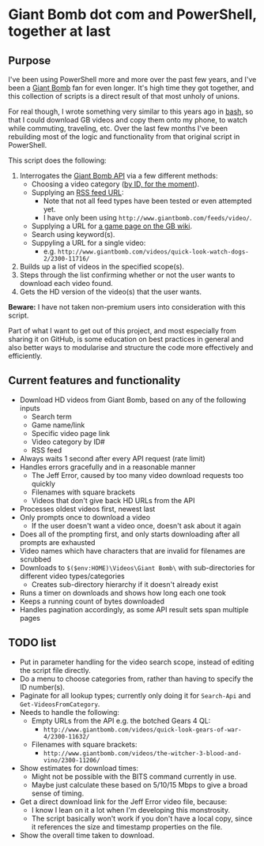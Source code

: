 # Giant Bomb dot com and PowerShell, together at last
## Purpose

I've been using PowerShell more and more over the past few years, and I've been a [Giant Bomb][gb] fan for even longer. It's high time they got together, and this collection of scripts is a direct result of that most unholy of unions.

For real though, I wrote something very similar to this years ago in [bash][bash], so that I could download GB videos and copy them onto my phone, to watch while commuting, traveling, etc. Over the last few months I've been rebuilding most of the logic and functionality from that original script in PowerShell.

This script does the following:

1. Interrogates the [Giant Bomb API][gbapi] via a few different methods:
    - Choosing a video category ([by ID, for the moment](#catById)).
    - Supplying an [RSS feed URL][gbrss]:
        - Note that not all feed types have been tested or even attempted yet.
        - I have only been using `http://www.giantbomb.com/feeds/video/`.
    - Supplying a URL for [a game page on the GB wiki][gbgames].
    - Search using keyword(s).
    - Suppyling a URL for a single video:
        - e.g. `http://www.giantbomb.com/videos/quick-look-watch-dogs-2/2300-11716/`
1. Builds up a list of videos in the specified scope(s).
1. Steps through the list confirming whether or not the user wants to download each video found.
1. Gets the HD version of the video(s) that the user wants.

**Beware:** I have not taken non-premium users into consideration with this script.

Part of what I want to get out of this project, and most especially from sharing it on GitHub, is some education on best practices in general and also better ways to modularise and structure the code more effectively and efficiently.

## Current features and functionality

- Download HD videos from Giant Bomb, based on any of the following inputs
    - Search term
    - Game name/link
    - Specific video page link
    - Video category by ID#
    - RSS feed
- Always waits 1 second after every API request (rate limit)
- Handles errors gracefully and in a reasonable manner
    - The Jeff Error, caused by too many video download requests too quickly
    - Filenames with square brackets
    - Videos that don't give back HD URLs from the API
- Processes oldest videos first, newest last
- Only prompts once to download a video
    - If the user doesn't want a video once, doesn't ask about it again
- Does all of the prompting first, and only starts downloading after all prompts are exhausted
- Video names which have characters that are invalid for filenames are scrubbed
- Downloads to `$($env:HOME)\Videos\Giant Bomb\` with sub-directories for different video types/categories
    - Creates sub-directory hierarchy if it doesn't already exist
- Runs a timer on downloads and shows how long each one took
- Keeps a running count of bytes downloaded
- Handles pagination accordingly, as some API result sets span multiple pages

## TODO list

- Put in parameter handling for the video search scope, instead of editing the script file directly.
- Do a menu to choose categories from, rather than having to specify the ID number(s).<a name="catById"></a>
- Paginate for all lookup types; currently only doing it for `Search-Api` and `Get-VideosFromCategory`.
- Needs to handle the following:
    - Empty URLs from the API e.g. the botched Gears 4 QL:
        - `http://www.giantbomb.com/videos/quick-look-gears-of-war-4/2300-11632/`
    - Filenames with square brackets:
        - `http://www.giantbomb.com/videos/the-witcher-3-blood-and-vino/2300-11206/`
- Show estimates for download times:
    - Might not be possible with the BITS command currently in use.
    - Maybe just calculate these based on 5/10/15 Mbps to give a broad sense of timing.
- Get a direct download link for the Jeff Error video file, because:
    - I know I lean on it a lot when I'm developing this monstrosity.
    - The script basically won't work if you don't have a local copy, since it references the size and timestamp properties on the file.
- Show the overall time taken to download.

[gb]: http://www.giantbomb.com
[bash]: https://en.wikipedia.org/wiki/Bash_%28Unix_shell%29
[gbapi]: http://www.giantbomb.com/api/
[gbrss]: http://www.giantbomb.com/feeds/
[gbgames]: http://www.giantbomb.com/games/
